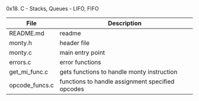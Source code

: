 0x18. C - Stacks, Queues - LIFO, FIFO

File | Description
--- | ---
README.md | readme
monty.h | header file
monty.c | main entry point
errors.c | error functions
get_mi_func.c | gets functions to handle monty instruction
opcode_funcs.c | functions to handle assignment specified opcodes

